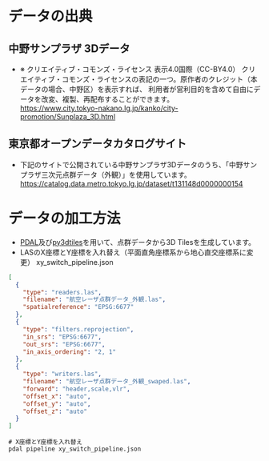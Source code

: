 # データの出典
## 中野サンプラザ 3Dデータ
- ※ クリエイティブ・コモンズ・ライセンス 表示4.0国際（CC-BY4.0）
クリエイティブ・コモンズ・ライセンスの表記の一つ。原作者のクレジット（本データの場合、中野区）を表示すれば、
利用者が営利目的を含めて自由にデータを改変、複製、再配布することができます。  
https://www.city.tokyo-nakano.lg.jp/kanko/city-promotion/Sunplaza_3D.html

## 東京都オープンデータカタログサイト
- 下記のサイトで公開されている中野サンプラザ3Dデータのうち、「中野サンプラザ三次元点群データ（外観）」を使用しています。
https://catalog.data.metro.tokyo.lg.jp/dataset/t131148d0000000154

# データの加工方法
- [PDAL](https://pdal.io/en/2.7.2/)及び[py3dtiles](https://pypi.org/project/py3dtiles/)を用いて、点群データから3D Tilesを生成しています。
- LASのX座標とY座標を入れ替え（平面直角座標系から地心直交座標系に変更）
xy_switch_pipeline.json
```json:xy_switch_pipeline.json
[
  {
    "type": "readers.las",
    "filename": "航空レーザ点群データ_外観.las",
    "spatialreference": "EPSG:6677"
  },
  {
    "type": "filters.reprojection",
    "in_srs": "EPSG:6677",
    "out_srs": "EPSG:6677",
    "in_axis_ordering": "2, 1"
  },
  {
    "type": "writers.las",
    "filename": "航空レーザ点群データ_外観_swaped.las",
    "forward": "header,scale,vlr",
    "offset_x": "auto",
    "offset_y": "auto",
    "offset_z": "auto"
  }
]
```
```
# X座標とY座標を入れ替え
pdal pipeline xy_switch_pipeline.json
```

